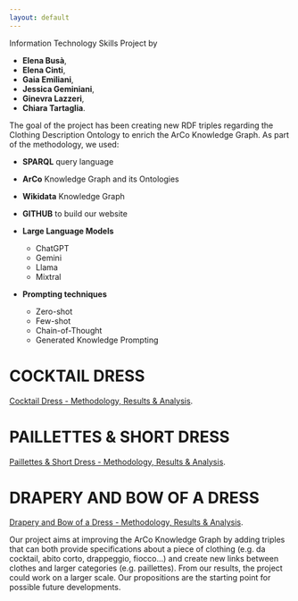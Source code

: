 ```yaml
---
layout: default
---
```


Information Technology Skills Project by 
- **Elena Busà**, 
- **Elena Cinti**, 
- **Gaia Emiliani**, 
- **Jessica Geminiani**, 
- **Ginevra Lazzeri**, 
- **Chiara Tartaglia**. 

The goal of the project has been creating new RDF triples regarding the Clothing Description Ontology to enrich the ArCo Knowledge Graph. 
As part of the methodology, we used:
- **SPARQL** query language
- **ArCo** Knowledge Graph and its Ontologies
- **Wikidata** Knowledge Graph  
- **GITHUB** to build our website
  
- **Large Language Models**
  - ChatGPT 
  - Gemini
  - Llama
  - Mixtral
    
- **Prompting techniques**
  - Zero-shot
  - Few-shot
  - Chain-of-Thought
  - Generated Knowledge Prompting  


# COCKTAIL DRESS

[Cocktail Dress - Methodology, Results & Analysis](./another-page.html). 

# PAILLETTES & SHORT DRESS

[Paillettes & Short Dress - Methodology, Results & Analysis](./another-page2.html).


# DRAPERY AND BOW OF A DRESS

[Drapery and Bow of a Dress - Methodology, Results & Analysis](./another-page3.html).






Our project aims at improving the ArCo Knowledge Graph by adding triples that can both provide specifications about a piece of clothing (e.g. da cocktail, abito corto, drappeggio, fiocco…) and create new links between clothes and larger categories (e.g. paillettes). From our results, the project could work on a larger scale. Our propositions are the starting point for possible future developments.

